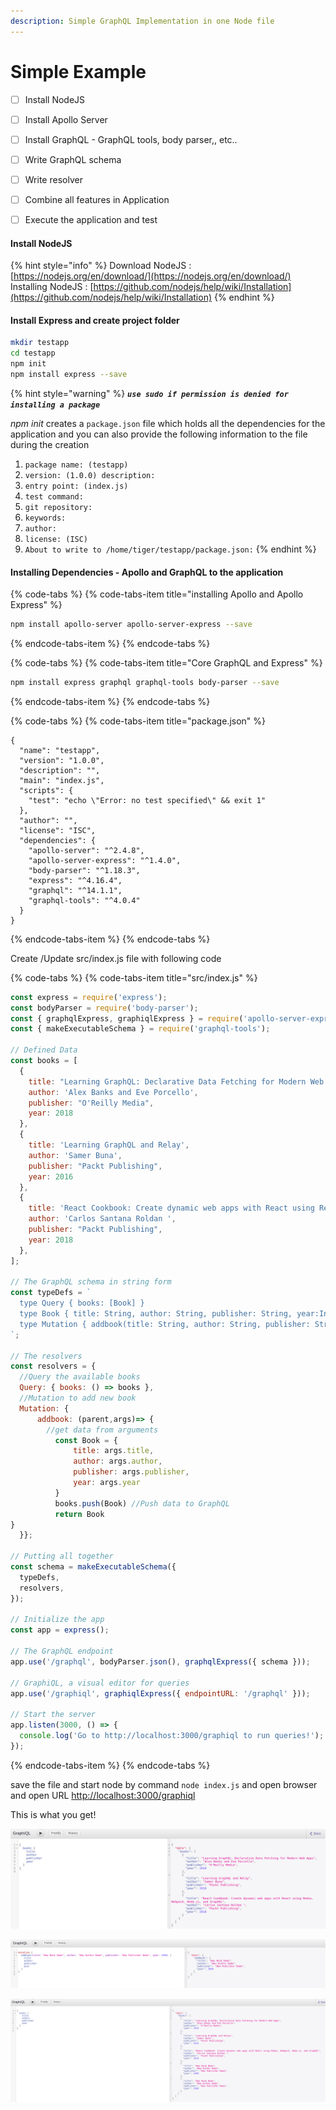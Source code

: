 ```yaml
---
description: Simple GraphQL Implementation in one Node file
---
```


# Simple Example

* [ ] Install NodeJS
* [ ] Install Apollo Server
* [ ] Install GraphQL - GraphQL tools, body parser,, etc..
* [ ] Write GraphQL schema
* [ ] Write resolver
* [ ] Combine all features in Application
* [ ] Execute the application and test



#### Install NodeJS

{% hint style="info" %}
Download NodeJS : [https://nodejs.org/en/download/](https://nodejs.org/en/download/) Installing NodeJS : [https://github.com/nodejs/help/wiki/Installation](https://github.com/nodejs/help/wiki/Installation)
{% endhint %}

#### Install Express and create project folder

```bash
mkdir testapp
cd testapp
npm init
npm install express --save
```

{% hint style="warning" %}
_**`use sudo if permission is denied for installing a package`**_

_npm init_ creates a `package.json` file which holds all the dependencies for the application and you can also provide the following information to the file during the creation

1. `package name: (testapp)` 
2. `version: (1.0.0) description:` 
3. `entry point: (index.js)` 
4. `test command:` 
5. `git repository:` 
6. `keywords:` 
7. `author:` 
8. `license: (ISC)` 
9. `About to write to /home/tiger/testapp/package.json:`
{% endhint %}

#### Installing Dependencies - Apollo and GraphQL to the application



{% code-tabs %}
{% code-tabs-item title="installing Apollo and Apollo Express" %}
```bash
npm install apollo-server apollo-server-express --save
```
{% endcode-tabs-item %}
{% endcode-tabs %}



{% code-tabs %}
{% code-tabs-item title="Core GraphQL and Express" %}
```bash
npm install express graphql graphql-tools body-parser --save
```
{% endcode-tabs-item %}
{% endcode-tabs %}

{% code-tabs %}
{% code-tabs-item title="package.json" %}
```text
{
  "name": "testapp",
  "version": "1.0.0",
  "description": "",
  "main": "index.js",
  "scripts": {
    "test": "echo \"Error: no test specified\" && exit 1"
  },
  "author": "",
  "license": "ISC",
  "dependencies": {
    "apollo-server": "^2.4.8",
    "apollo-server-express": "^1.4.0",
    "body-parser": "^1.18.3",
    "express": "^4.16.4",
    "graphql": "^14.1.1",
    "graphql-tools": "^4.0.4"
  }
}
```
{% endcode-tabs-item %}
{% endcode-tabs %}

Create /Update src/index.js file with following code

{% code-tabs %}
{% code-tabs-item title="src/index.js" %}
```javascript
const express = require('express');
const bodyParser = require('body-parser');
const { graphqlExpress, graphiqlExpress } = require('apollo-server-express');
const { makeExecutableSchema } = require('graphql-tools');

// Defined Data
const books = [
  {
    title: "Learning GraphQL: Declarative Data Fetching for Modern Web Apps",
    author: 'Alex Banks and Eve Porcello',
    publisher: "O'Reilly Media",
    year: 2018
  },
  {
    title: 'Learning GraphQL and Relay',
    author: 'Samer Buna',
    publisher: "Packt Publishing",
    year: 2016
  },
  {
    title: 'React Cookbook: Create dynamic web apps with React using Redux, Webpack, Node.js, and GraphQL',
    author: 'Carlos Santana Roldan ',
    publisher: "Packt Publishing",
    year: 2018
  },
];

// The GraphQL schema in string form
const typeDefs = `
  type Query { books: [Book] }
  type Book { title: String, author: String, publisher: String, year:Int }
  type Mutation { addbook(title: String, author: String, publisher: String, year:Int): Book }
`;

// The resolvers
const resolvers = {
  //Query the available books
  Query: { books: () => books }, 
  //Mutation to add new book
  Mutation: {   
      addbook: (parent,args)=> {
        //get data from arguments
          const Book = {
              title: args.title,
              author: args.author,
              publisher: args.publisher,
              year: args.year
          }
          books.push(Book) //Push data to GraphQL
          return Book
}
  }};

// Putting all together
const schema = makeExecutableSchema({
  typeDefs,
  resolvers,
});

// Initialize the app
const app = express();

// The GraphQL endpoint
app.use('/graphql', bodyParser.json(), graphqlExpress({ schema }));

// GraphiQL, a visual editor for queries
app.use('/graphiql', graphiqlExpress({ endpointURL: '/graphql' }));

// Start the server
app.listen(3000, () => {
  console.log('Go to http://localhost:3000/graphiql to run queries!');
});
```
{% endcode-tabs-item %}
{% endcode-tabs %}

save the file and start node by command `node index.js` and open browser and open URL [http://localhost:3000/graphiql](http://localhost:3000/graphiql)

This is what you get!

![First Run Shows Existing Data](.gitbook/assets/screenshot-from-2019-03-13-18-06-29.png)

![Running Mutation](.gitbook/assets/screenshot-from-2019-03-13-20-07-07.png)

![Query to check Mutation](.gitbook/assets/screenshot-from-2019-03-13-20-07-31.png)

